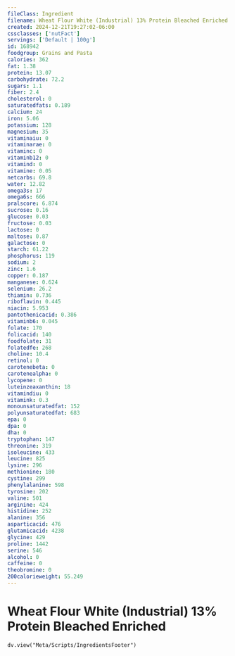 ```yaml
---
fileClass: Ingredient
filename: Wheat Flour White (Industrial) 13% Protein Bleached Enriched
created: 2024-12-21T19:27:02-06:00
cssclasses: ['nutFact']
servings: ['Default | 100g']
id: 168942
foodgroup: Grains and Pasta
calories: 362
fat: 1.38
protein: 13.07
carbohydrate: 72.2
sugars: 1.1
fiber: 2.4
cholesterol: 0
saturatedfats: 0.189
calcium: 24
iron: 5.06
potassium: 128
magnesium: 35
vitaminaiu: 0
vitaminarae: 0
vitaminc: 0
vitaminb12: 0
vitamind: 0
vitamine: 0.05
netcarbs: 69.8
water: 12.82
omega3s: 17
omega6s: 666
pralscore: 6.874
sucrose: 0.16
glucose: 0.03
fructose: 0.03
lactose: 0
maltose: 0.87
galactose: 0
starch: 61.22
phosphorus: 119
sodium: 2
zinc: 1.6
copper: 0.187
manganese: 0.624
selenium: 26.2
thiamin: 0.736
riboflavin: 0.445
niacin: 5.953
pantothenicacid: 0.386
vitaminb6: 0.045
folate: 170
folicacid: 140
foodfolate: 31
folatedfe: 268
choline: 10.4
retinol: 0
carotenebeta: 0
carotenealpha: 0
lycopene: 0
luteinzeaxanthin: 18
vitamindiu: 0
vitamink: 0.3
monounsaturatedfat: 152
polyunsaturatedfat: 683
epa: 0
dpa: 0
dha: 0
tryptophan: 147
threonine: 319
isoleucine: 433
leucine: 825
lysine: 296
methionine: 180
cystine: 299
phenylalanine: 598
tyrosine: 202
valine: 501
arginine: 424
histidine: 252
alanine: 356
asparticacid: 476
glutamicacid: 4238
glycine: 429
proline: 1442
serine: 546
alcohol: 0
caffeine: 0
theobromine: 0
200calorieweight: 55.249
---
```


# Wheat Flour White (Industrial) 13% Protein Bleached Enriched

```dataviewjs
dv.view("Meta/Scripts/IngredientsFooter")
```